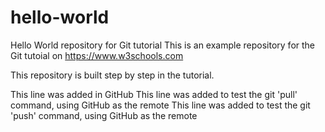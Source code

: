 # hello-world
Hello World repository for Git tutorial
This is an example repository for the Git tutoial on https://www.w3schools.com

This repository is built step by step in the tutorial.

This line was added in GitHub
This line was added to test the git 'pull' command, using GitHub as the remote
This line was added to test the git 'push' command, using GitHub as the remote
